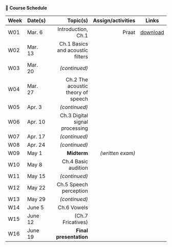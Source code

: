 🌱 **Course Schedule**

| Week | Date(s) | Topic(s) | Assign/activities | Links |
|------|------|----------:|--------:|-------|
|  W01    | Mar. 6     |Introduction, Ch.1| Praat       | [download](https://www.fon.hum.uva.nl/praat/)      |
|  W02    | Mar. 13 | Ch.1 Basics and acoustic filters |        |       |
|  W03    | Mar. 20 | _(continued)_         |        |       |
|  W04    | Mar. 27 | Ch.2 The acoustic theory of speech |        |       |
|  W05    | Apr. 3 | _(continued)_ |        |       |
|  W06    | Apr. 10 |  Ch.3 Digital signal processing |        |       |
|  W07    | Apr. 17 |  _(continued)_ |        |       |
|  W08    | Apr. 24 | _(continued)_  |        |       |
|  W09    | May 1 | **Midterm** | _(written exam)_ |       |
|  W10    | May 8 |   Ch.4 Basic audition |        |       |
|  W11    | May 15 | _(continued)_ |        |       |
|  W12    | May 22 | Ch.5 Speech perception |        |       |
|  W13    | May 29 | _(continued)_  |        |       |
|  W14    | June 5 | Ch.6 Vowels  |        |       |
|  W15    | June 12 | (Ch.7 Fricatives) |        |       |
|  W16    | June 19 |**Final presentation** |        |       |
